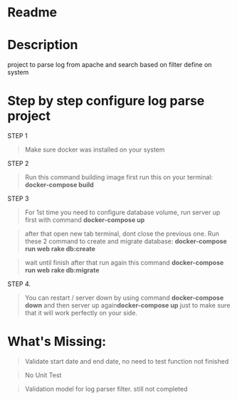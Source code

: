 # Readme

# Description
project to parse log from apache and search based on filter define on system

# Step by step configure log parse project
STEP 1
> Make sure docker was installed on your system

STEP 2
> Run this command building image first run this on your terminal:
<b>docker-compose build</b>

STEP 3
> For 1st time you need to configure database volume, run server up first with command <b>docker-compose up</b>

> after that open new tab terminal, dont close the previous one.  Run these 2 command to create and migrate database: <b>docker-compose run web rake db:create</b>

> wait until finish after that run again this command <b>docker-compose run web rake db:migrate</b>

STEP 4.
> You can restart / server down by using command <b>docker-compose down</b> and then server up again<b>docker-compose up</b> just to make sure that it will work perfectly on your side.


# What's Missing:
> Validate start date and end date, no need to test function not finished

> No Unit Test

> Validation model for log parser filter. still not completed